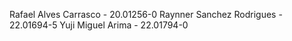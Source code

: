 Rafael Alves Carrasco - 20.01256-0
Raynner Sanchez Rodrigues - 22.01694-5
Yuji Miguel Arima - 22.01794-0
